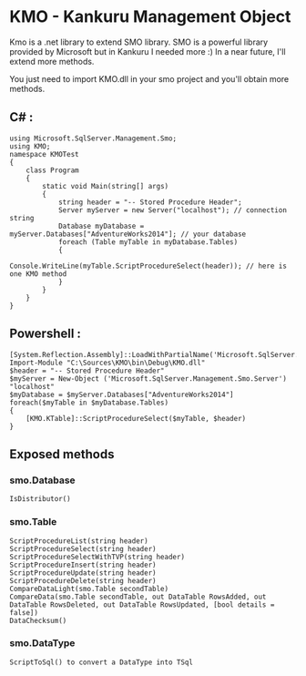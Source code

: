 # KMO - Kankuru Management Object
Kmo is a .net library to extend SMO library. 
SMO is a powerful library provided by Microsoft but in Kankuru I needed more :)
In a near future, I'll extend more methods.

You just need to import KMO.dll in your smo project and you'll obtain more methods.

## C# :

    using Microsoft.SqlServer.Management.Smo;
    using KMO;    
    namespace KMOTest
    {    
        class Program        
        {        
            static void Main(string[] args)            
            {            
                string header = "-- Stored Procedure Header";                
                Server myServer = new Server("localhost"); // connection string                
                Database myDatabase = myServer.Databases["AdventureWorks2014"]; // your database                
                foreach (Table myTable in myDatabase.Tables)                
                {                
                    Console.WriteLine(myTable.ScriptProcedureSelect(header)); // here is one KMO method                    
                }                
            }            
        }        
    }

## Powershell :

    [System.Reflection.Assembly]::LoadWithPartialName('Microsoft.SqlServer.SMO')    
    Import-Module "C:\Sources\KMO\bin\Debug\KMO.dll"    
    $header = "-- Stored Procedure Header"    
    $myServer = New-Object ('Microsoft.SqlServer.Management.Smo.Server') "localhost"    
    $myDatabase = $myServer.Databases["AdventureWorks2014"]    
    foreach($myTable in $myDatabase.Tables)    
    {    
        [KMO.KTable]::ScriptProcedureSelect($myTable, $header)    
    }

## Exposed methods

### smo.Database
    IsDistributor()
    
### smo.Table

    ScriptProcedureList(string header)
    ScriptProcedureSelect(string header)
    ScriptProcedureSelectWithTVP(string header)
    ScriptProcedureInsert(string header)
    ScriptProcedureUpdate(string header)
    ScriptProcedureDelete(string header)
    CompareDataLight(smo.Table secondTable)
    CompareData(smo.Table secondTable, out DataTable RowsAdded, out DataTable RowsDeleted, out DataTable RowsUpdated, [bool details = false])
    DataChecksum()  

### smo.DataType

    ScriptToSql() to convert a DataType into TSql
